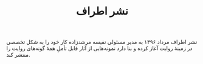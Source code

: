 ﻿---
layout: post
title: نشر اطراف
name_en: atraf
company_slug: atraf
logo: 
cover: 
company_count:
founded:
location: ""
total_review: 
total_interview: 
salary_avg: 
salary_min: 
salary_max: 
rate: 
view_count: 
industry: رسانه و انتشارات 
city: تهران, تهران
size_en: S
size: 11-50 نفر
site: https://atraf.ir
---

نشر اطراف مرداد ۱۳۹۶ به مدیر مسئولی نفیسه مرشدزاده کار خود را به شکل تخصصی در زمینۀ روایت آغاز کرده و بنا دارد نمونه‌هایی از آثار قابل تأملِ همۀ گونه‌های روایت را منتشر کند.